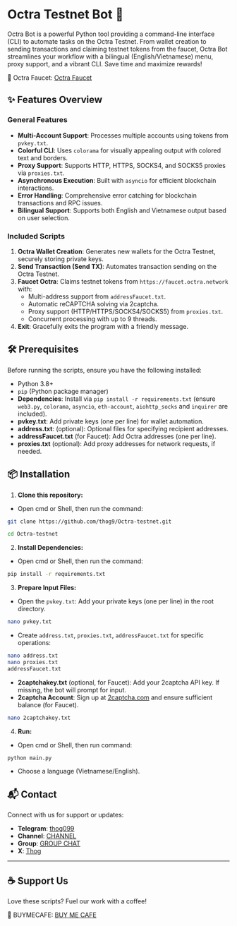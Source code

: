 # Octra Testnet Bot 🚀

Octra Bot is a powerful Python tool providing a command-line interface (CLI) to automate tasks on the Octra Testnet. From wallet creation to sending transactions and claiming testnet tokens from the faucet, Octra Bot streamlines your workflow with a bilingual (English/Vietnamese) menu, proxy support, and a vibrant CLI. Save time and maximize rewards!

🔗 Octra Faucet: [Octra Faucet](https://faucet.octra.network)

## ✨ Features Overview

### General Features

- **Multi-Account Support**: Processes multiple accounts using tokens from `pvkey.txt`.
- **Colorful CLI**: Uses `colorama` for visually appealing output with colored text and borders.
- **Proxy Support**: Supports HTTP, HTTPS, SOCKS4, and SOCKS5 proxies via `proxies.txt`.
- **Asynchronous Execution**: Built with `asyncio` for efficient blockchain interactions.
- **Error Handling**: Comprehensive error catching for blockchain transactions and RPC issues.
- **Bilingual Support**: Supports both English and Vietnamese output based on user selection.

### Included Scripts

1. **Octra Wallet Creation**: Generates new wallets for the Octra Testnet, securely storing private keys.
2. **Send Transaction (Send TX)**: Automates transaction sending on the Octra Testnet.
3. **Faucet Octra**: Claims testnet tokens from `https://faucet.octra.network` with:
   - Multi-address support from `addressFaucet.txt`.
   - Automatic reCAPTCHA solving via 2captcha.
   - Proxy support (HTTP/HTTPS/SOCKS4/SOCKS5) from `proxies.txt`.
   - Concurrent processing with up to 9 threads.
4. **Exit**: Gracefully exits the program with a friendly message.

## 🛠️ Prerequisites

Before running the scripts, ensure you have the following installed:

- Python 3.8+
- `pip` (Python package manager)
- **Dependencies**: Install via `pip install -r requirements.txt` (ensure `web3.py`, `colorama`, `asyncio`, `eth-account`, `aiohttp_socks` and `inquirer` are included).
- **pvkey.txt**: Add private keys (one per line) for wallet automation.
- **address.txt**: (optional): Optional files for specifying recipient addresses.
- **addressFaucet.txt** (for Faucet): Add Octra addresses (one per line).
- **proxies.txt** (optional): Add proxy addresses for network requests, if needed.

## 📦 Installation

1. **Clone this repository:**
- Open cmd or Shell, then run the command:
```sh
git clone https://github.com/thog9/Octra-testnet.git
```
```sh
cd Octra-testnet
```
2. **Install Dependencies:**
- Open cmd or Shell, then run the command:
```sh
pip install -r requirements.txt
```
3. **Prepare Input Files:**
- Open the `pvkey.txt`: Add your private keys (one per line) in the root directory.
```sh
nano pvkey.txt 
```
- Create `address.txt`, `proxies.txt`, `addressFaucet.txt` for specific operations:
```sh
nano address.txt
nano proxies.txt
addressFaucet.txt
```
- **2captchakey.txt** (optional, for Faucet): Add your 2captcha API key. If missing, the bot will prompt for input.
- **2captcha Account**: Sign up at [2captcha.com](https://2captcha.com) and ensure sufficient balance (for Faucet).
```sh
nano 2captchakey.txt
```
4. **Run:**
- Open cmd or Shell, then run command:
```sh
python main.py
```
- Choose a language (Vietnamese/English).

## 📬 Contact
Connect with us for support or updates:

- **Telegram**: [thog099](https://t.me/thog099)
- **Channel**: [CHANNEL](https://t.me/thogairdrops)
- **Group**: [GROUP CHAT](https://t.me/thogchats)
- **X**: [Thog](https://x.com/thog099) 

----

## ☕ Support Us
Love these scripts? Fuel our work with a coffee!

🔗 BUYMECAFE: [BUY ME CAFE](https://buymecafe.vercel.app/)

